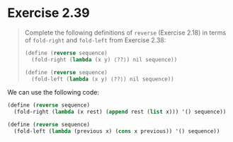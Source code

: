 # Exercise 2.39

> Complete the following definitions of `reverse` (Exercise 2.18) in terms of `fold-right` and `fold-left` from Exercise 2.38:
> ```scheme
> (define (reverse sequence)
>   (fold-right (lambda (x y) ⟨??⟩) nil sequence))
>
> (define (reverse sequence)
>   (fold-left (lambda (x y) ⟨??⟩) nil sequence))
> ```



We can use the following code:
```scheme
(define (reverse sequence)
  (fold-right (lambda (x rest) (append rest (list x))) '() sequence))

(define (reverse sequence)
  (fold-left (lambda (previous x) (cons x previous)) '() sequence))
```
